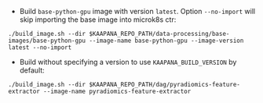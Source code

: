 * Build `base-python-gpu` image with version `latest`. Option `--no-import` will skip importing the base image into microk8s ctr:

`./build_image.sh --dir $KAAPANA_REPO_PATH/data-processing/base-images/base-python-gpu --image-name base-python-gpu --image-version latest --no-import`


* Build without specifying a version to use `KAAPANA_BUILD_VERSION` by default:

`./build_image.sh --dir $KAAPANA_REPO_PATH/dag/pyradiomics-feature-extractor --image-name pyradiomics-feature-extractor`

